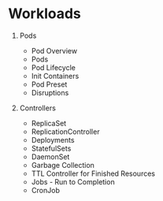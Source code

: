 # Workloads

1. Pods
   - Pod Overview
   - Pods
   - Pod Lifecycle
   - Init Containers
   - Pod Preset
   - Disruptions

2. Controllers
   - ReplicaSet
   - ReplicationController
   - Deployments
   - StatefulSets
   - DaemonSet
   - Garbage Collection
   - TTL Controller for Finished Resources
   - Jobs - Run to Completion
   - CronJob
